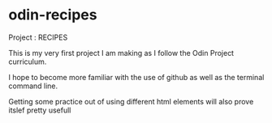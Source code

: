 # odin-recipes
Project : RECIPES

This is my very first project I am making as I follow the Odin Project curriculum.

I hope to become more familiar with the use of github as well as the terminal command line.

Getting some practice out of using different html elements will also prove itslef pretty usefull

